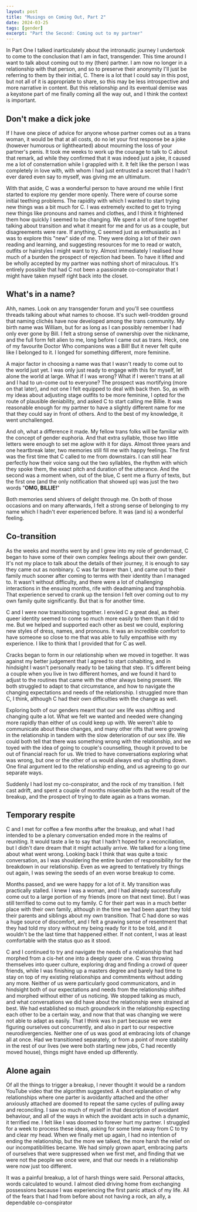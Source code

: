 ```yaml
---
layout: post
title: "Musings on Coming Out, Part 2"
date: 2024-03-25
tags: [gender]
excerpt: "Part the Second: Coming out to my partner"
---
```


In Part One I talked inarticulately about the intronautic journey I undertook to come to the conclusion that I am in fact, transgender. This time around I want to talk about coming out to my (then) partner. I am now no longer in a relationship with that person, and so to preserve their anonymity I'll just be referring to them by their initial, C. There is a lot that I could say in this post, but not all of it is appropriate to share, so this may be less introspective and more narrative in content. But this relationship and its eventual demise was a keystone part of me finally coming all the way out, and I think the context is important.

## Don't make a dick joke
If I have one piece of advice for anyone whose partner comes out as a trans woman, it would be that at all costs, do no let your first response be a joke (however humorous or lighthearted) about mourning the loss of your partner's penis. It took me weeks to work up the courage to talk to C about that remark, ad while they confirmed that it was indeed just a joke, it caused me a lot of consternation while I grappled with it. It felt like the person I was completely in love with, with whom I had just entrusted a secret that I hadn't ever dared even say to myself, was giving me an ultimatum.

With that aside, C was a wonderful person to have around me while I first started to explore my gender more openly. There were of course some initial teething problems. The rapidity with which I wanted to start trying new things was a bit much for C. I was extremely excited to get to trying new things like pronouns and names and clothes, and I think it frightened them how quickly I seemed to be changing. We spent a lot of time together talking about transition and what it meant for me and for us as a couple, but disagreements were rare. If anything, C seemed just as enthusiastic as I was to explore this "new" side of me. They were doing a lot of their own reading and learning, and suggesting resources for me to read or watch, outfits or hairstyles I might want to try. Almost immediately I realised how much of a burden the prospect of rejection had been. To have it lifted and be wholly accepted by my partner was nothing short of miraculous. It's entirely possible that had C not been a passionate co-conspirator that I might have taken myself right back into the closet.

## What's in a name?
Ahh, names. Look on any transgender forum and you'll see countless threads talking about what names to choose. It's such well-trodden ground that naming clichés have now developed among the trans community. My birth name was William, but for as long as I can possibly remember I had only ever gone by Bill. I felt a strong sense of ownership over the nickname, and the full form felt alien to me, long before I came out as trans. Heck, one of my favourite Doctor Who companions was a Bill! But it never felt quite like I belonged to it. I longed for something different, more feminine.

A major factor in choosing a name was that I wasn't ready to come out to the world just yet. I was only just ready to engage with this for myself, let alone the world at large. What if I was wrong? What if I weren't trans at all and I had to un-come out to everyone? The prospect was mortifying (more on that later), and not one I felt equipped to deal with back then. So, as with my ideas about adjusting stage outfits to be more feminine, I opted for the route of plausible deniability, and asked C to start calling me Billie. It was reasonable enough for my partner to have a slightly different name for me that they could say in front of others. And to the best of my knowledge, it went unchallenged.

And oh, what a difference it made. My fellow trans folks will be familiar with the concept of gender euphoria. And that extra syllable, those two little letters were enough to set me aglow with it for days. Almost three years and one heartbreak later, two memories still fill me with happy feelings. The first was the first time that C called to me from downstairs. I can still hear perfectly how their voice sang out the two syllables, the rhythm with which they spoke them, the exact pitch and duration of the utterance. And the second was a moment when, out of the blue, C sent me a flurry of texts, but the first one (and the only notification that showed up) was just the two words "**OMG, BILLIE!**"

Both memories send shivers of delight through me. On both of those occasions and on many afterwards, I felt a strong sense of belonging to my name which I hadn't ever experienced before. It was (and is) a wonderful feeling.


## Co-transition
As the weeks and months went by and I grew into my role of gendernaut, C began to have some of their own complex feelings about their own gender. It's not my place to talk about the details of their journey, it is enough to say they came out as nonbinary. C was far braver than I, and came out to their family much sooner after coming to terms with their identity than I managed to. It wasn't without difficulty, and there were a lot of challenging interactions in the ensuing months, rife with deadnaming and transphobia. That experience served to crank up the tension I felt over coming out to my own family quite significantly. But that is for another time.

C and I were now transitioning together. I envied C a great deal, as their queer identity seemed to come so much more easily to them than it did to me. But we helped and supported each other as best we could, exploring new styles of dress, names, and pronouns. It was an incredible comfort to have someone so close to me that was able to fully empathise with my experience. I like to think that I provided that for C as well.

Cracks began to form in our relationship when we moved in together. It was against my better judgement that I agreed to start cohabiting, and in hindsight I wasn't personally ready to be taking that step. It's different being a couple when you live in two different homes, and we found it hard to adjust to the routines that came with the other always being present. We both struggled to adapt to that circumstance, and how to navigate the changing expectations and needs of the relationship. I struggled more than C, I think, although C had their own difficulties with the change as well.

Exploring both of our genders meant that our sex life was shifting and changing quite a lot. What we felt we wanted and needed were changing more rapidly than either of us could keep up with. We weren't able to communicate about these changes, and many other rifts that were growing in the relationship in tandem with the slow deterioration of our sex life. We could both tell that there was something wrong with the relationship, and we toyed with the idea of going to couple's counselling, though it proved to be out of financial reach for us. We tried to have conversations exploring what was wrong, but one or the other of us would always end up shutting down. One final argument led to the relationship ending, and us agreeing to go our separate ways.

Suddenly I had lost my co-conspirator, and the rock of my transition. I felt cast adrift, and spent a couple of months miserable both as the result of the breakup, and the prospect of trying to date again as a trans woman.

## Temporary respite
C and I met for coffee a few months after the breakup, and what I had intended to be a plenary conversation ended more in the realms of reuniting. It would taste a lie to say that I hadn't hoped for a reconciliation, but I didn't dare dream that it might actually arrive. We talked for a long time about what went wrong. Looking back I think that was quite a toxic conversation, as I was shouldering the entire burden of responsibility for the breakdown in our relationship. Even as we agreed to tentatively try things out again, I was sewing the seeds of an even worse breakup to come.

Months passed, and we were happy for a lot of it. My transition was practically stalled. I knew I was a woman, and I had already successfully come out to a large portion of my friends (more on that next time). But I was still terrified to come out to my family. C for their part was in a much better place with their own family, although in the time we had been apart they told their parents and siblings about my own transition. That C had done so was a huge source of discomfort, and I felt a gnawing sense of resentment that they had told my story without my being ready for it to be told, and it wouldn't be the last time that happened either. If not content, I was at least comfortable with the status quo as it stood.

C and I continued to try and navigate the needs of a relationship that had morphed from a cis-het one into a deeply queer one. C was throwing themselves into queer culture, exploring drag and finding a crowd of queer friends, while I was finishing up a masters degree and barely had time to stay on top of my existing relationships and commitments without adding any more. Neither of us were particularly good communicators, and in hindsight both of our expectations and needs from the relationship shifted and morphed without either of us noticing. We stopped talking as much, and what conversations we did have about the relationship were strained at best. We had established so much groundwork in the relationship expecting each other to be a certain way, and now that that was changing we were not able to adapt as easily. That I think was in part because we were figuring ourselves out concurrently, and also in part to our respective neurodivergencies. Neither one of us was good at embracing lots of change all at once. Had we transitioned separately, or from a point of more stability in the rest of our lives (we were both starting new jobs, C had recently moved house), things might have ended up differently.

## Alone again
Of all the things to trigger a breakup, I never thought it would be a random YouTube video that the algorithm suggested. A short explanation of why relationships where one parter is avoidantly attached and the other anxiously attached are doomed to repeat the same cycles of pulling away and reconciling. I saw so much of myself in that description of avoidant behaviour, and all of the ways in which the avoidant acts in such a dynamic, it terrified me. I felt like I was doomed to forever hurt my partner. I struggled for a week to process these ideas, asking for some time away from C to try and clear my head. When we finally met up again, I had no intention of ending the relationship, but the more we talked, the more harsh the relief on our incompatibilities became. We had simply grown apart, embracing parts of ourselves that were suppressed when we first met, and finding that we were not the people we once were, and that our needs in a relationship were now just too different.

It was a painful breakup, a lot of harsh things were said. Personal attacks, words calculated to wound. I almost died driving home from exchanging possessions because I was experiencing the first panic attack of my life. All of the fears that I had from before about not having a rock, an ally, a dependable co-conspirator
